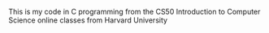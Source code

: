 This is my code in C programming from the CS50 Introduction to Computer Science online classes from Harvard University 
